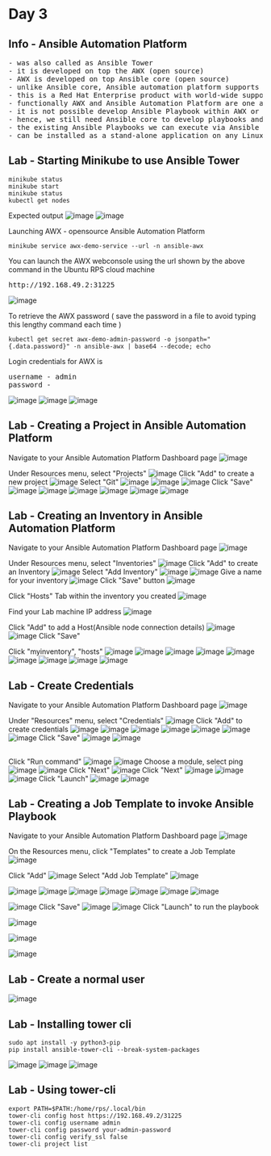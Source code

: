 # Day 3

## Info - Ansible Automation Platform
<pre>
- was also called as Ansible Tower
- it is developed on top the AWX (open source)
- AWX is developed on top Ansible core (open source)
- unlike Ansible core, Ansible automation platform supports webconsole, user management, etc.,
- this is a Red Hat Enterprise product with world-wide support
- functionally AWX and Ansible Automation Platform are one and same
- it is not possible develop Ansible Playbook within AWX or Ansible Automation Platform
- hence, we still need Ansible core to develop playbooks and test them before we push it to GitHub or any version control
- the existing Ansible Playbooks we can execute via Ansible Automation Platform
- can be installed as a stand-alone application on any Linux Distributions or we can install inside Kubernetes or Openshift
</pre>

## Lab - Starting Minikube to use Ansible Tower
```
minikube status
minikube start
minikube status
kubectl get nodes
```

Expected output
![image](https://github.com/user-attachments/assets/310342c7-b2e8-4edd-aa4e-3d5b15fb60ea)
![image](https://github.com/user-attachments/assets/befcda35-93a5-4a92-ab74-8773102bc9d5)

Launching AWX - opensource Ansible Automation Platform
```
minikube service awx-demo-service --url -n ansible-awx
```

You can launch the AWX webconsole using the url shown by the above command in the Ubuntu RPS cloud machine
<pre>
http://192.168.49.2:31225
</pre>
![image](https://github.com/user-attachments/assets/70d5fb5d-62fb-4321-b5c4-e5c2792b0c51)


To retrieve the AWX password ( save the password in a file to avoid typing this lengthy command each time )
```
kubectl get secret awx-demo-admin-password -o jsonpath="{.data.password}" -n ansible-awx | base64 --decode; echo
```

Login credentials for AWX is
<pre>
username - admin
password - 
</pre>
![image](https://github.com/user-attachments/assets/910b3144-e59c-459a-8c5b-26788553153c)
![image](https://github.com/user-attachments/assets/fb6b39b7-9752-4ce6-83b7-45ba185e7afa)
![image](https://github.com/user-attachments/assets/06607ea3-0fbf-4dfa-8cd4-0f4e78af0221)


## Lab - Creating a Project in Ansible Automation Platform
Navigate to your Ansible Automation Platform Dashboard page
![image](https://github.com/user-attachments/assets/23c4d27e-190c-49a5-9b82-29956b572b87)

Under Resources menu, select "Projects"
![image](https://github.com/user-attachments/assets/9025034d-15fe-4b68-9e4c-bfe5ffd0b3c7)
Click "Add" to create a new project
![image](https://github.com/user-attachments/assets/654db108-2a5e-4d39-a5fc-112fc58c5839)
Select "Git"
![image](https://github.com/user-attachments/assets/35e47d0e-05dc-43e0-a1c1-8c2d2c99c829)
![image](https://github.com/user-attachments/assets/25ce7682-a2f5-4424-96ac-8142a4929bb2)
![image](https://github.com/user-attachments/assets/8e51cd5c-3360-4fcd-8d41-941018d2cc2e)
Click "Save"
![image](https://github.com/user-attachments/assets/8d4c187b-8e21-4502-812b-1280be1cc3de)
![image](https://github.com/user-attachments/assets/104e7328-4198-4c22-9a9d-1eeb2b4e1b9b)
![image](https://github.com/user-attachments/assets/705c3006-183a-43dc-a455-1953a159a6fd)
![image](https://github.com/user-attachments/assets/31880195-ed4a-431a-adce-20d9b2460cae)
![image](https://github.com/user-attachments/assets/2f9f42f3-ff4c-455a-ba9c-4aa2c2bce3f3)
![image](https://github.com/user-attachments/assets/85e9b257-048c-4dea-ad77-302d6e9ecc8a)

## Lab - Creating an Inventory in Ansible Automation Platform
Navigate to your Ansible Automation Platform Dashboard page
![image](https://github.com/user-attachments/assets/23c4d27e-190c-49a5-9b82-29956b572b87)

Under Resources menu, select "Inventories"
![image](https://github.com/user-attachments/assets/b19a8acf-a079-4dd6-a387-d1a6c69589a5)
Click "Add" to create an Inventory
![image](https://github.com/user-attachments/assets/232c3bd3-617c-4908-96cf-538bd3cf81c2)
Select "Add Inventory"
![image](https://github.com/user-attachments/assets/b2361f4e-ccf9-438f-ba4e-235dbb5bee7c)
![image](https://github.com/user-attachments/assets/6c8c0acd-bdce-45c9-b9cb-a8654aaa72d3)
Give a name for your inventory
![image](https://github.com/user-attachments/assets/f51cddfa-d894-46ac-86ef-c8e9d8d65744)
Click "Save" button
![image](https://github.com/user-attachments/assets/d36f49d0-6e30-499e-855d-d11ec2ad4eec)

Click "Hosts" Tab within the inventory you created
![image](https://github.com/user-attachments/assets/5e2517ac-c132-4d6b-a650-3d81e594428e)

Find your Lab machine IP address
![image](https://github.com/user-attachments/assets/a4f246b8-52be-4dac-a782-1fb3d048cce6)

Click "Add" to add a Host(Ansible node connection details)
![image](https://github.com/user-attachments/assets/9c4e47b5-8f24-49b7-9340-817f54ddc133)
![image](https://github.com/user-attachments/assets/1f08e35a-24fc-47a1-a3c3-594d7a76f88b)
Click "Save"

Click "myinventory", "hosts" 
![image](https://github.com/user-attachments/assets/127a846a-fca6-46a1-8db8-47bdfc9f61e6)
![image](https://github.com/user-attachments/assets/a68e73e4-8023-4465-a5f8-0bccc03ae056)
![image](https://github.com/user-attachments/assets/9919d434-f54d-435b-9631-20500c712663)
![image](https://github.com/user-attachments/assets/ca5f6d2c-ba8f-46bf-8ae4-bc0a776ecfb2)
![image](https://github.com/user-attachments/assets/e8abf058-fa5a-4394-92b1-823609d81be8)
![image](https://github.com/user-attachments/assets/7a3f3d56-30d2-432c-b5ef-9bd6e88b1785)
![image](https://github.com/user-attachments/assets/b989c1ad-c146-4df4-80e1-53e2c240843a)
![image](https://github.com/user-attachments/assets/d7ba0b8d-5800-429b-acf1-eb13b5a283e5)
![image](https://github.com/user-attachments/assets/5493ce9a-35d6-420f-8452-7e5240ce7be0)


## Lab - Create Credentials
Navigate to your Ansible Automation Platform Dashboard page
![image](https://github.com/user-attachments/assets/23c4d27e-190c-49a5-9b82-29956b572b87)

Under "Resources" menu, select "Credentials"
![image](https://github.com/user-attachments/assets/9782831f-630c-4796-9402-b83be9cc87ab)
Click "Add" to create credentials
![image](https://github.com/user-attachments/assets/e66ba643-569f-4020-9937-1f056a00d5d6)
![image](https://github.com/user-attachments/assets/6d5e84af-db22-4352-9134-9135efee0051)
![image](https://github.com/user-attachments/assets/0de5c301-e28c-4453-8710-562cbce95d3a)
![image](https://github.com/user-attachments/assets/045f6044-589d-49eb-8c62-f2831d6e7085)
![image](https://github.com/user-attachments/assets/26d32cf0-60bd-403b-8681-bc1552f70796)
![image](https://github.com/user-attachments/assets/7727ee41-de92-42a0-91d2-69ad8aca42eb)
![image](https://github.com/user-attachments/assets/eb730661-8bf3-4bf9-80e8-fe8cc10a0445)
Click "Save"
![image](https://github.com/user-attachments/assets/e279adc4-fd37-4a9e-be84-52183cc1b949)
![image](https://github.com/user-attachments/assets/5e6d4122-da26-4756-a075-de4b58b3444f)



##

Click "Run command"
![image](https://github.com/user-attachments/assets/d2f1c793-0c2e-4a63-b70c-d7ee3ab26c0a)
![image](https://github.com/user-attachments/assets/e818aa76-00f7-41a0-970a-239d8d7ce54d)
Choose a module, select ping
![image](https://github.com/user-attachments/assets/2edbe0ba-e718-4320-b01d-d6da89c7320f)
![image](https://github.com/user-attachments/assets/8b0683ea-b355-4637-9515-f8b05be84a56)
Click "Next"
![image](https://github.com/user-attachments/assets/29f7c5e4-080e-4139-81b0-8f798fcd90c8)
Click "Next"
![image](https://github.com/user-attachments/assets/421b7806-319d-494f-be58-ab32164299aa)
![image](https://github.com/user-attachments/assets/a53735eb-a99d-4eaa-81ec-fdd953241e98)
![image](https://github.com/user-attachments/assets/d72dc32d-e518-4404-b1a3-ab94ac28e1ef)
Click "Launch"
![image](https://github.com/user-attachments/assets/35459970-67de-42c0-a049-5985fbaaab97)
![image](https://github.com/user-attachments/assets/5dcd6fa0-78fb-45cc-abbb-8c6f10f1c751)

## Lab - Creating a Job Template to invoke Ansible Playbook
Navigate to your Ansible Automation Platform Dashboard page
![image](https://github.com/user-attachments/assets/256e8757-4e9b-4cb2-b8ab-8343e2a73dd1)

On the Resources menu, click "Templates" to create a Job Template 
![image](https://github.com/user-attachments/assets/48e06b81-27ad-4121-bdb4-0b00a3dd3ccc)

Click "Add"
![image](https://github.com/user-attachments/assets/31f8b13f-c94c-4856-bcd2-caf79c79519d)
Select "Add Job Template"
![image](https://github.com/user-attachments/assets/ef9ee9da-02fb-4279-93f1-fdf50d9810f6)

![image](https://github.com/user-attachments/assets/b7ff8578-0ee8-4420-b5fc-2b7ef5474f52)
![image](https://github.com/user-attachments/assets/c2a7146f-6c29-4bb6-91d8-94f66c625559)
![image](https://github.com/user-attachments/assets/8852d272-b637-4cc9-89b5-d86cdc61dd21)
![image](https://github.com/user-attachments/assets/888939f8-d351-475f-a51a-f725d0f6a6aa)
![image](https://github.com/user-attachments/assets/8f5b0334-1bf5-4690-8577-b589904c9147)
![image](https://github.com/user-attachments/assets/977dda8c-1496-4a16-b89f-56d17e58130f)
![image](https://github.com/user-attachments/assets/f4438d57-2cc0-4d7b-bea3-cdde67b4359f)

![image](https://github.com/user-attachments/assets/d33159ef-1eb6-475e-9858-77a5ccc9a3ca)
Click "Save"
![image](https://github.com/user-attachments/assets/739330d0-717a-4ad6-9d08-a1281b3b69a2)
![image](https://github.com/user-attachments/assets/a7ef8b36-9a94-4156-8246-0773bce3d1ac)
Click "Launch" to run the playbook

![image](https://github.com/user-attachments/assets/b2793f94-4872-4184-8706-64f181711bf1)

![image](https://github.com/user-attachments/assets/098bf9d1-77b5-4724-bd7a-0aeddff6f977)

![image](https://github.com/user-attachments/assets/f940905f-5bb8-4f3d-868e-fe3d59373adb)


## Lab - Create a normal user
![image](https://github.com/user-attachments/assets/79f13f3a-12ed-4486-a525-1d84243b7d02)


## Lab - Installing tower cli
```
sudo apt install -y python3-pip
pip install ansible-tower-cli --break-system-packages
```
![image](https://github.com/user-attachments/assets/d18ad3b7-010a-4762-baed-42ffb4f40c2f)
![image](https://github.com/user-attachments/assets/1b3a19c8-3b76-47fd-90eb-d34e454c4574)
![image](https://github.com/user-attachments/assets/0b090ba2-dd13-4f14-b332-9d2bdac2da0c)


## Lab - Using tower-cli
```
export PATH=$PATH:/home/rps/.local/bin
tower-cli config host https://192.168.49.2/31225
tower-cli config username admin
tower-cli config password your-admin-password
tower-cli config verify_ssl false
tower-cli project list
```



